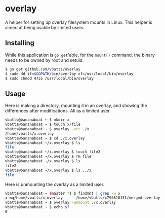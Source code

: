 # overlay

A helper for setting up overlay filesystem mounts in Linux.
This helper is aimed at being usable by limited users.

## Installing

While this application is `go get`'able, for the `mount()` command, the binary needs to be owned by root and setuid.

```bash
$ go get github.com/vbatts/overlay
$ sudo dd if=$GOPATH/bin/overlay of=/usr/local/bin/overlay
$ sudo chmod 4755 /usr/local/bin/overlay
```

## Usage

Here is making a directory, mounting it in an overlay, and showing the differences after modifications.
All as a limited user.

```bash
vbatts@bananaboat ~ $ mkdir x
vbatts@bananaboat ~ $ touch x/file
vbatts@bananaboat ~ $ overlay -src ./x
/home/vbatts/x.overlay
vbatts@bananaboat ~ $ cd ./x.overlay
vbatts@bananaboat ~/x.overlay $ ls
file
vbatts@bananaboat ~/x.overlay $ touch file2
vbatts@bananaboat ~/x.overlay $ rm file
vbatts@bananaboat ~/x.overlay $ ls
file2
vbatts@bananaboat ~/x.overlay $ ls ../x
file
```

Here is unmounting the overlay as a limited user.

```bash
vbatts@bananaboat ~ (master *) $ findmnt | grep -w x
x mq/home/vbatts/x.overlay      /home/vbatts/x796818151/merged overlay         rw,relatime,lowerdir=/home/vbatts/x,upperdir=/home/vbatts/x796818151/upper,workdir=/home/vbatts/x796818151/work
vbatts@bananaboat ~ $ overlay -unmount ./x.overlay 
vbatts@bananaboat ~ $ echo $?
0
```
